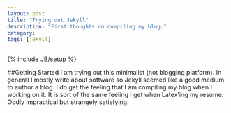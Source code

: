 ```yaml
---
layout: post
title: "Trying out Jekyll"
description: "First thoughts on compiling my blog."
category: 
tags: [jekyll]
---
```

{% include JB/setup %}

##Getting Started
I am trying out this minimalist (not blogging platform).  In general I mostly write about software so Jekyll seemed like a good medium to author a blog. I do get the feeling that I am compiling my blog when I working on it. It is sort of the same feeling I get when Latex'ing my resume.  Oddly impractical but strangely satisfying.
